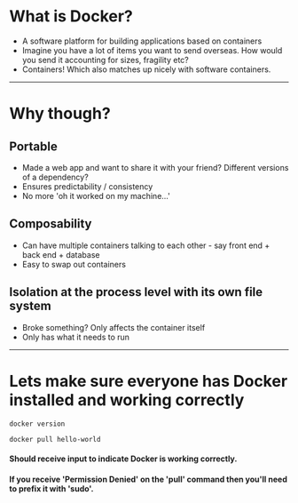 # What is Docker?

* A software platform for building applications based on containers 
* Imagine you have a lot of items you want to send overseas. How would you send it accounting for sizes, fragility etc?
* Containers! Which also matches up nicely with software containers.

---

# Why though?

## Portable
* Made a web app and want to share it with your friend? Different versions of a dependency?
* Ensures predictability / consistency
* No more 'oh it worked on my machine...'

## Composability
* Can have multiple containers talking to each other - say front end + back end + database
* Easy to swap out containers

## Isolation at the process level with its own file system
* Broke something? Only affects the container itself
* Only has what it needs to run

---

# Lets make sure everyone has Docker installed and working correctly

```
docker version
```

```
docker pull hello-world
```

#### Should receive input to indicate Docker is working correctly.
#### If you receive 'Permission Denied' on the 'pull' command then you'll need to prefix it with 'sudo'.